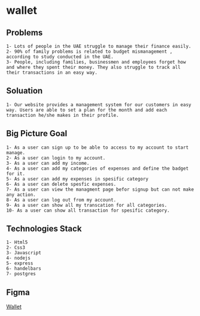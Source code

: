 # wallet
## Problems
    1- Lots of people in the UAE struggle to manage their finance easily.
    2- 90% of family problems is related to budget mismanagement , according to study conducted in the UAE.
    3- People, including families, businessmen and employees forget how and where they spent their money. They also struggle to track all their transactions in an easy way.

## Soluation
    1- Our website provides a management system for our customers in easy way. Users are able to set a plan for the month and add each transaction he/she makes in their profile.

## Big Picture Goal
    1- As a user can sign up to be able to access to my account to start manage.
    2- As a user can login to my account.
    3- As a user can add my income.
    4- As a user can add my categories of expenses and define the badget for it.
    5- As a user can add my expenses in spesific category
    6- As a user can delete spesfic expenses.
    7- As a user can view the managment page befor signup but can not make any action.
    8- As a user can log out from my account.
    9- As a user can show all my transcation for all categories.
    10- As a user can show all transaction for spesific category.

## Technologies Stack
    1- Html5
    2- Css3
    3- Javascript
    4- nodejs
    5- express
    6- handelbars
    7- postgres

## Figma
 [Wallet](https://www.figma.com/proto/Lk39N0iRhV7ZBPBKxTSIKMGQ/Untitled?node-id=320%3A111&scaling=contain)

    